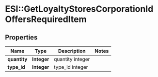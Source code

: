 # ESI::GetLoyaltyStoresCorporationIdOffersRequiredItem

## Properties
Name | Type | Description | Notes
------------ | ------------- | ------------- | -------------
**quantity** | **Integer** | quantity integer | 
**type_id** | **Integer** | type_id integer | 

